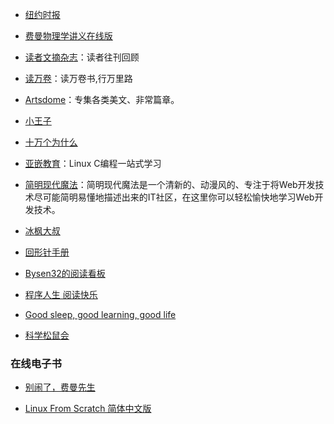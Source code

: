 - [纽约时报](https://www.nytimes.com/)

- [费曼物理学讲义在线版](http://www.feynmanlectures.caltech.edu/)

- [读者文摘杂志](https://www.dzwzzz.com)：读者往刊回顾

- [读万卷](https://www.duwanjuan.cn/)：读万卷书,行万里路

- [Artsdome](http://www.artsdome.com/)：专集各类美文、非常篇章。

- [小王子](http://www.xiaowangzi.org/)

- [十万个为什么](http://www.10why.org/)

- [亚嵌教育](http://akaedu.github.io)：Linux C编程一站式学习

- [简明现代魔法](http://www.nowamagic.net/)：简明现代魔法是一个清新的、动漫风的、专注于将Web开发技术尽可能简明易懂地描述出来的IT社区，在这里你可以轻松愉快地学习Web开发技术。

- [冰枫大叔](https://www.jianshu.com/u/d53595364c3e)

- [回形针手册](https://ipaperclip.net/)

- [Bysen32的阅读看板](https://trello.com/b/vemTYYMc/%E9%98%85%E8%AF%BB)

- [程序人生 阅读快乐](https://www.yuque.com/winforlife/vgzph9)

- [Good sleep, good learning, good life](http://super-memory.com/articles/sleep.htm)

- [科学松鼠会](https://songshuhui.net/)

### 在线电子书

- [别闹了，费曼先生](https://www.99csw.com/book/557/17590.htm)

- [Linux From Scratch 简体中文版](https://lctt.github.io/LFS-BOOK/)

